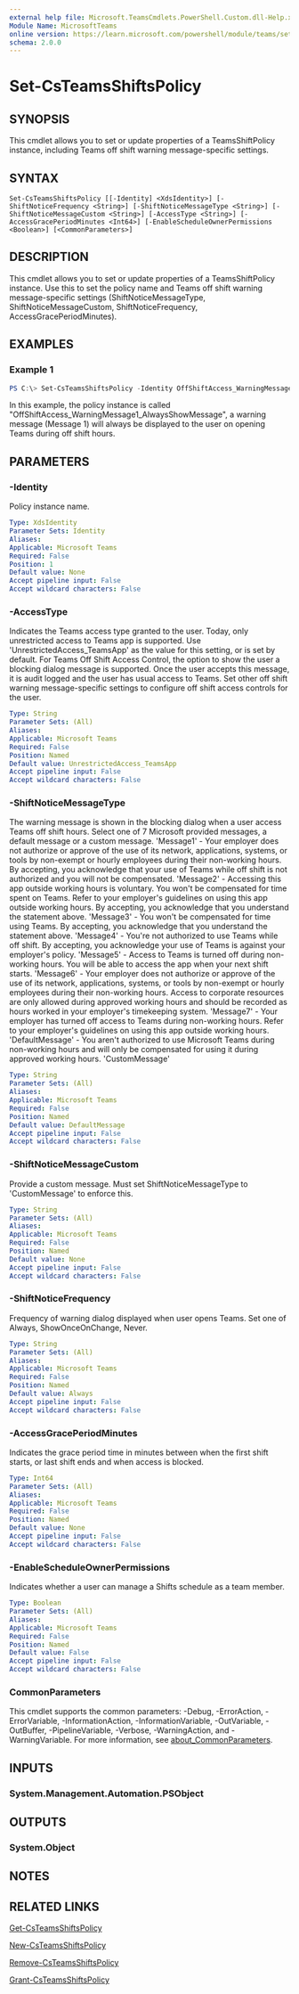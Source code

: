 ```yaml
---
external help file: Microsoft.TeamsCmdlets.PowerShell.Custom.dll-Help.xml
Module Name: MicrosoftTeams
online version: https://learn.microsoft.com/powershell/module/teams/set-teamsshiftspolicy
schema: 2.0.0
---
```


# Set-CsTeamsShiftsPolicy

## SYNOPSIS

This cmdlet allows you to set or update properties of a TeamsShiftPolicy instance, including Teams off shift warning message-specific settings.

## SYNTAX

```
Set-CsTeamsShiftsPolicy [[-Identity] <XdsIdentity>] [-ShiftNoticeFrequency <String>] [-ShiftNoticeMessageType <String>] [-ShiftNoticeMessageCustom <String>] [-AccessType <String>] [-AccessGracePeriodMinutes <Int64>] [-EnableScheduleOwnerPermissions <Boolean>] [<CommonParameters>]
```

## DESCRIPTION
This cmdlet allows you to set or update properties of a TeamsShiftPolicy instance. Use this to set the policy name and Teams off shift warning message-specific settings (ShiftNoticeMessageType, ShiftNoticeMessageCustom, ShiftNoticeFrequency, AccessGracePeriodMinutes).



## EXAMPLES

### Example 1
```powershell
PS C:\> Set-CsTeamsShiftsPolicy -Identity OffShiftAccess_WarningMessage1_AlwaysShowMessage -ShiftNoticeMessageType Message1 -ShiftNoticeFrequency always -AccessGracePeriodMinutes 5
```
In this example, the policy instance is called "OffShiftAccess_WarningMessage1_AlwaysShowMessage", a warning message (Message 1) will always be displayed to the user on opening Teams during off shift hours.


## PARAMETERS

### -Identity
Policy instance name.

```yaml
Type: XdsIdentity
Parameter Sets: Identity
Aliases:
Applicable: Microsoft Teams
Required: False
Position: 1
Default value: None
Accept pipeline input: False
Accept wildcard characters: False
```

### -AccessType
Indicates the Teams access type granted to the user. Today, only unrestricted access to Teams app is supported.
Use 'UnrestrictedAccess_TeamsApp' as the value for this setting, or is set by default.
For Teams Off Shift Access Control, the option to show the user a blocking dialog message is supported. Once the user accepts this message, it is audit logged and the user has usual access to Teams. Set other off shift warning message-specific settings to configure off shift access controls for the user.


```yaml
Type: String
Parameter Sets: (All)
Aliases:
Applicable: Microsoft Teams
Required: False
Position: Named
Default value: UnrestrictedAccess_TeamsApp
Accept pipeline input: False
Accept wildcard characters: False
```

### -ShiftNoticeMessageType
The warning message is shown in the blocking dialog when a user access Teams off shift hours. Select one of 7 Microsoft provided messages, a default message or a custom message. 
'Message1' - Your employer does not authorize or approve of the use of its network, applications, systems, or tools by non-exempt or hourly employees during their non-working hours. By accepting, you acknowledge that your use of Teams while off shift is not authorized and you will not be compensated.
'Message2' - Accessing this app outside working hours is voluntary. You won't be compensated for time spent on Teams. Refer to your employer's guidelines on using this app outside working hours. By accepting, you acknowledge that you understand the statement above.
'Message3' - You won't be compensated for time using Teams. By accepting, you acknowledge that you understand the statement above.
'Message4' - You're not authorized to use Teams while off shift. By accepting, you acknowledge your use of Teams is against your employer's policy.
'Message5' - Access to Teams is turned off during non-working hours. You will be able to access the app when your next shift starts.
'Message6' - Your employer does not authorize or approve of the use of its network, applications, systems, or tools by non-exempt or hourly employees during their non-working hours. Access to corporate resources are only allowed during approved working hours and should be recorded as hours worked in your employer's timekeeping system.
'Message7' - Your employer has turned off access to Teams during non-working hours. Refer to your employer's guidelines on using this app outside working hours.
'DefaultMessage' - You aren't authorized to use Microsoft Teams during non-working hours and will only be compensated for using it during approved working hours.
'CustomMessage'


```yaml
Type: String
Parameter Sets: (All)
Aliases:
Applicable: Microsoft Teams
Required: False
Position: Named
Default value: DefaultMessage
Accept pipeline input: False
Accept wildcard characters: False
```

### -ShiftNoticeMessageCustom
Provide a custom message. Must set ShiftNoticeMessageType to 'CustomMessage' to enforce this.

```yaml
Type: String
Parameter Sets: (All)
Aliases:
Applicable: Microsoft Teams
Required: False
Position: Named
Default value: None
Accept pipeline input: False
Accept wildcard characters: False
```

### -ShiftNoticeFrequency
Frequency of warning dialog displayed when user opens Teams. Set one of Always, ShowOnceOnChange, Never.

```yaml
Type: String
Parameter Sets: (All)
Aliases:
Applicable: Microsoft Teams
Required: False
Position: Named
Default value: Always
Accept pipeline input: False
Accept wildcard characters: False
```

### -AccessGracePeriodMinutes
Indicates the grace period time in minutes between when the first shift starts, or last shift ends and when access is blocked.


```yaml
Type: Int64
Parameter Sets: (All)
Aliases:
Applicable: Microsoft Teams
Required: False
Position: Named
Default value: None
Accept pipeline input: False
Accept wildcard characters: False
```

### -EnableScheduleOwnerPermissions
Indicates whether a user can manage a Shifts schedule as a team member.

```yaml
Type: Boolean
Parameter Sets: (All)
Aliases:
Applicable: Microsoft Teams
Required: False
Position: Named
Default value: False
Accept pipeline input: False
Accept wildcard characters: False
```

### CommonParameters
This cmdlet supports the common parameters: -Debug, -ErrorAction, -ErrorVariable, -InformationAction, -InformationVariable, -OutVariable, -OutBuffer, -PipelineVariable, -Verbose, -WarningAction, and -WarningVariable. For more information, see [about_CommonParameters](https://go.microsoft.com/fwlink/?LinkID=113216).


## INPUTS

### System.Management.Automation.PSObject

## OUTPUTS

### System.Object
## NOTES

## RELATED LINKS

[Get-CsTeamsShiftsPolicy](Get-CsTeamsShiftsPolicy.md)

[New-CsTeamsShiftsPolicy](New-CsTeamsShiftsPolicy.md)

[Remove-CsTeamsShiftsPolicy](Remove-CsTeamsShiftsPolicy.md)

[Grant-CsTeamsShiftsPolicy](Grant-CsTeamsShiftsPolicy.md)

